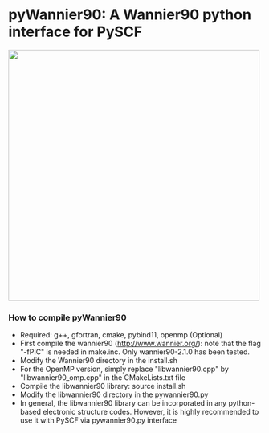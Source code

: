 # pyWannier90: A Wannier90 python interface for PySCF 


<img src="https://github.com/hungpham2017/pyWannier90/blob/master/doc/Si_sp3.png" width="500" align="middle">


### How to compile pyWannier90
 - Required: g++, gfortran, cmake, pybind11, openmp (Optional)
 - First compile the wannier90 (http://www.wannier.org/): note that the flag "-fPIC" is needed in make.inc.
   Only wannier90-2.1.0 has been tested.
 - Modify the Wannier90 directory in the install.sh
 - For the OpenMP version, simply replace "libwannier90.cpp" by "libwannier90_omp.cpp" in the CMakeLists.txt file
 - Compile the libwannier90 library: 
    source install.sh
 - Modify the libwannier90 directory in the pywannier90.py
 - In general, the libwannier90 library can be incorporated in any python-based electronic structure codes. However, it is highly recommended to use it with PySCF via pywannier90.py interface